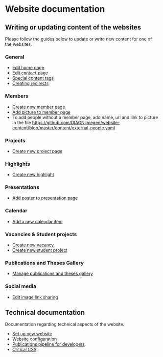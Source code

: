 # Website documentation

## Writing or updating content of the websites

Please follow the guides below to update or write new content for one of the websites.

### General

- [Edit home page](https://github.com/DIAGNijmegen/website-content/blob/master/docs/edit-home-page.md)
- [Edit contact page](https://github.com/DIAGNijmegen/website-content/blob/master/docs/edit-contact-page.md)
- [Special content tags](https://github.com/DIAGNijmegen/website-content/blob/master/docs/special-content-tags.md)
- [Creating redirects](https://github.com/DIAGNijmegen/website-content/blob/master/docs/redirects.md)

### Members

- [Create new member page](https://github.com/DIAGNijmegen/website-content/blob/master/docs/create-new-member-page.md)
- [Add picture to member page](https://github.com/DIAGNijmegen/website-content/blob/master/docs/add-picture-to-member-page.md)
- To add people without a member page, add name, url and link to picture in the file https://github.com/DIAGNijmegen/website-content/blob/master/content/external-people.yaml

### Projects

- [Create new project page](https://github.com/DIAGNijmegen/website-content/blob/master/docs/create-a-new-project-page.md)

### Highlights

- [Create new highlight](https://github.com/DIAGNijmegen/website-content/blob/master/docs/create-new-highlight.md)

### Presentations

- [Add poster to presentation page](https://github.com/DIAGNijmegen/website-content/blob/master/docs/add-poster-to-presentation-page.md)

### Calendar

- [Add a new calendar item](https://github.com/DIAGNijmegen/website-content/blob/master/docs/create-calendar-item.md)

### Vacancies & Student projects

- [Create new vacancy](https://github.com/DIAGNijmegen/website-content/blob/master/docs/create-new-vacancy-or-student-project.md)
- [Create new student project](https://github.com/DIAGNijmegen/website-content/blob/master/docs/create-new-vacancy-or-student-project.md)

### Publications and Theses Gallery

- [Manage publications and theses gallery](https://github.com/DIAGNijmegen/website-content/blob/master/docs/manage-publications-and-theses-gallery.md)

### Social media

- [Edit image link sharing](https://github.com/DIAGNijmegen/website-content/blob/master/docs/edit-social-image.md)

## Technical documentation

Documentation regarding technical aspects of the website.

- [Set up new website](https://github.com/DIAGNijmegen/website-content/blob/master/docs/setting-up-a-new-website.md)
- [Website configuration](https://github.com/DIAGNijmegen/website-content/blob/master/docs/website-configuration.md)
- [Publications pipeline for developers](https://github.com/DIAGNijmegen/website-content/blob/master/docs/publications-pipeline-developers.md)
- [Critical CSS](https://github.com/DIAGNijmegen/website-content/blob/master/docs/critical-above-the-fold-css.md)
